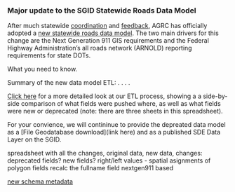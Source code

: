 
### Major update to the SGID Statewide Roads Data Model

After much statewide [coordination](https://gis.utah.gov/road-centerlines-schema-update-and-regional-workshop-notes/) and [feedback](https://gis.utah.gov/feedback-wanted-draft-statewide-road-centerlines-schema-v-3-0-x/), AGRC has officially adopted a [new statewide roads data model](https://docs.google.com/spreadsheets/d/1jQ_JuRIEtzxj60F0FAGmdu5JrFpfYBbSt3YzzCjxpfI/edit#gid=811360546).  The two main drivers for this change are the Next Generation 911 GIS requirements and the Federal Highway Administration’s all roads network (ARNOLD) reporting requirements for state DOTs.

What you need to know.

Summary of the new data model ETL:
.
.
.
.

[Click here](https://docs.google.com/spreadsheets/d/1-oxxE6Ib45tJrySXmz3KnpGtBz_xJBMpVYR4T49CwPI/edit?usp=sharing) for a more detailed look at our ETL process, showing a a side-by-side comparison of what fields were pushed where, as well as what fields were new or deprecated (note: there are three sheets in this spreadsheet).

For your convience, we will contininue to provide the depreated data model as a [File Geodatabase download](link here) and as a published SDE Data Layer on the SGID.


spreadsheet with all the changes, original data, new data, changes:
deprecated fields?
new fields?
right/left values - spatial asignments of polygon fields
recalc the fullname field
nextgen911 based

[new schema metadata](https://docs.google.com/spreadsheets/d/1jQ_JuRIEtzxj60F0FAGmdu5JrFpfYBbSt3YzzCjxpfI/edit#gid=811360546) 


